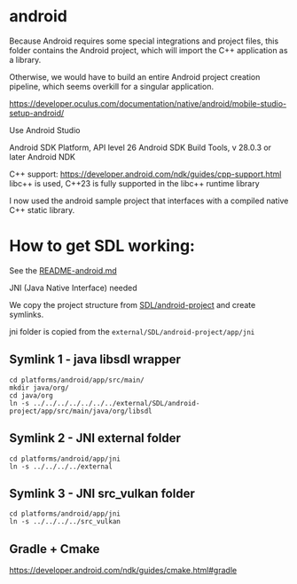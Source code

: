 # android

Because Android requires some special integrations and project files,
this folder contains the Android project, which will import the C++
application as a library. 

Otherwise, we would have to build an entire Android project creation 
pipeline, which seems overkill for a singular application. 

https://developer.oculus.com/documentation/native/android/mobile-studio-setup-android/

Use Android Studio

Android SDK Platform, API level 26
Android SDK Build Tools, v 28.0.3 or later
Android NDK

C++ support:
https://developer.android.com/ndk/guides/cpp-support.html
libc++ is used, C++23 is fully supported in the libc++ runtime library

I now used the android sample project that interfaces with a compiled native C++ static library. 

# How to get SDL working:
See the [README-android.md](../external/SDL/docs/README-android.md)

JNI (Java Native Interface) needed

We copy the project structure from [SDL/android-project](../external/SDL/android-project) and create
symlinks. 

jni folder is copied from the `external/SDL/android-project/app/jni`

## Symlink 1 - java libsdl wrapper

```shell
cd platforms/android/app/src/main/
mkdir java/org/
cd java/org
ln -s ../../../../../../../external/SDL/android-project/app/src/main/java/org/libsdl
```

## Symlink 2 - JNI external folder
```shell
cd platforms/android/app/jni
ln -s ../../../../external
```

## Symlink 3 - JNI src_vulkan folder
```shell
cd platforms/android/app/jni
ln -s ../../../../src_vulkan
```

## Gradle + Cmake
https://developer.android.com/ndk/guides/cmake.html#gradle
